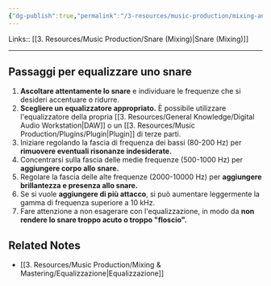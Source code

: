 ```yaml
---
{"dg-publish":true,"permalink":"/3-resources/music-production/mixing-and-mastering/snare-equalizzazione/"}
---
```


Links:: [[3. Resources/Music Production/Snare (Mixing)\|Snare (Mixing)]]

---

## Passaggi per equalizzare uno snare

1. **Ascoltare attentamente lo snare** e individuare le frequenze che si desideri accentuare o ridurre.
2. **Scegliere un equalizzatore appropriato.** È possibile utilizzare l'equalizzatore della propria [[3. Resources/General Knowledge/Digital Audio Workstation\|DAW]] o un [[3. Resources/Music Production/Plugins/Plugin\|Plugin]] di terze parti.
3. Iniziare regolando la fascia di frequenza dei bassi (80-200 Hz) per **rimuovere eventuali risonanze indesiderate.**
4. Concentrarsi sulla fascia delle medie frequenze (500-1000 Hz) per **aggiungere corpo allo snare.**
5. Regolare la fascia delle alte frequenze (2000-10000 Hz) per **aggiungere brillantezza e presenza allo snare.**
6. Se si vuole **aggiungere di più attacco**, si può aumentare leggermente la gamma di frequenza superiore a 10 kHz.
7. Fare attenzione a non esagerare con l'equalizzazione, in modo da **non rendere lo snare troppo acuto o troppo "floscio".**



## Related Notes

- [[3. Resources/Music Production/Mixing & Mastering/Equalizzazione\|Equalizzazione]]